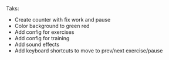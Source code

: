 Taks:
- Create counter with fix work and pause
- Color background to green red
- Add config for exercises
- Add config for training
- Add sound effects
- Add keyboard shortcuts to move to prev/next exercise/pause
